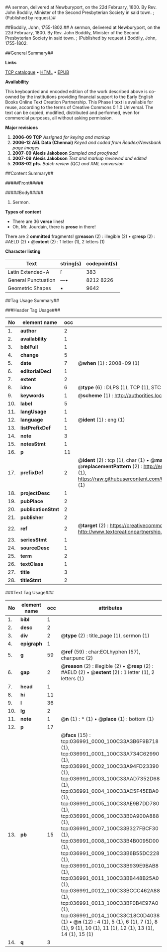 #A sermon, delivered at Newburyport, on the 22d February, 1800. By Rev. John Boddily, Minister of the Second Presbyterian Society in said town. ; (Published by request.)#

##Boddily, John, 1755-1802.##
A sermon, delivered at Newburyport, on the 22d February, 1800. By Rev. John Boddily, Minister of the Second Presbyterian Society in said town. ; (Published by request.)
Boddily, John, 1755-1802.

##General Summary##

**Links**

[TCP catalogue](http://www.ota.ox.ac.uk/tcp/)  • 
[HTML](http://tei.it.ox.ac.uk/tcp/Texts-HTML/free/N27/N27760.html)  • 
[EPUB](http://tei.it.ox.ac.uk/tcp/Texts-EPUB/free/N27/N27760.epub)

**Availability**

This keyboarded and encoded edition of the
	       work described above is co-owned by the institutions
	       providing financial support to the Early English Books
	       Online Text Creation Partnership. This Phase I text is
	       available for reuse, according to the terms of Creative
	       Commons 0 1.0 Universal. The text can be copied,
	       modified, distributed and performed, even for
	       commercial purposes, all without asking permission.

**Major revisions**

1. __2006-09__ __TCP__ *Assigned for keying and markup*
1. __2006-12__ __AEL Data (Chennai)__ *Keyed and coded from Readex/Newsbank page images*
1. __2007-09__ __Alexis Jakobson__ *Sampled and proofread*
1. __2007-09__ __Alexis Jakobson__ *Text and markup reviewed and edited*
1. __2008-02__ __pfs.__ *Batch review (QC) and XML conversion*

##Content Summary##

#####Front#####

#####Body#####

1. Sermon.

**Types of content**

  * There are 36 **verse** lines!
  * Oh, Mr. Jourdain, there is **prose** in there!

There are 2 **ommitted** fragments! 
 @__reason__ (2) : illegible (2)  •  @__resp__ (2) : #AELD (2)  •  @__extent__ (2) : 1 letter (1), 2 letters (1)

**Character listing**


|Text|string(s)|codepoint(s)|
|---|---|---|
|Latin Extended-A|ſ|383|
|General Punctuation|—•|8212 8226|
|Geometric Shapes|▪|9642|

##Tag Usage Summary##

###Header Tag Usage###

|No|element name|occ|attributes|
|---|---|---|---|
|1.|__author__|2||
|2.|__availability__|1||
|3.|__biblFull__|1||
|4.|__change__|5||
|5.|__date__|7| @__when__ (1) : 2008-09 (1)|
|6.|__editorialDecl__|1||
|7.|__extent__|2||
|8.|__idno__|6| @__type__ (6) : DLPS (1), TCP (1), STC (1), NOTIS (1), IMAGE-SET (1), EVANS-CITATION (1)|
|9.|__keywords__|1| @__scheme__ (1) : http://authorities.loc.gov/ (1)|
|10.|__label__|5||
|11.|__langUsage__|1||
|12.|__language__|1| @__ident__ (1) : eng (1)|
|13.|__listPrefixDef__|1||
|14.|__note__|3||
|15.|__notesStmt__|1||
|16.|__p__|11||
|17.|__prefixDef__|2| @__ident__ (2) : tcp (1), char (1)  •  @__matchPattern__ (2) : ([0-9\-]+):([0-9IVX]+) (1), (.+) (1)  •  @__replacementPattern__ (2) : http://eebo.chadwyck.com/downloadtiff?vid=$1&page=$2 (1), https://raw.githubusercontent.com/textcreationpartnership/Texts/master/tcpchars.xml#$1 (1)|
|18.|__projectDesc__|1||
|19.|__pubPlace__|2||
|20.|__publicationStmt__|2||
|21.|__publisher__|2||
|22.|__ref__|2| @__target__ (2) : https://creativecommons.org/publicdomain/zero/1.0/ (1), http://www.textcreationpartnership.org/docs/. (1)|
|23.|__seriesStmt__|1||
|24.|__sourceDesc__|1||
|25.|__term__|2||
|26.|__textClass__|1||
|27.|__title__|3||
|28.|__titleStmt__|2||


###Text Tag Usage###

|No|element name|occ|attributes|
|---|---|---|---|
|1.|__bibl__|1||
|2.|__desc__|2||
|3.|__div__|2| @__type__ (2) : title_page (1), sermon (1)|
|4.|__epigraph__|1||
|5.|__g__|59| @__ref__ (59) : char:EOLhyphen (57), char:punc (2)|
|6.|__gap__|2| @__reason__ (2) : illegible (2)  •  @__resp__ (2) : #AELD (2)  •  @__extent__ (2) : 1 letter (1), 2 letters (1)|
|7.|__head__|1||
|8.|__hi__|11||
|9.|__l__|36||
|10.|__lg__|2||
|11.|__note__|1| @__n__ (1) : * (1)  •  @__place__ (1) : bottom (1)|
|12.|__p__|17||
|13.|__pb__|15| @__facs__ (15) : tcp:036991_0000_100C33A3B6F9B718 (1), tcp:036991_0001_100C33A734C62990 (1), tcp:036991_0002_100C33A94FD23390 (1), tcp:036991_0003_100C33AAD7352D68 (1), tcp:036991_0004_100C33AC5F45EBA0 (1), tcp:036991_0005_100C33AE9B7DD780 (1), tcp:036991_0006_100C33B0A900A888 (1), tcp:036991_0007_100C33B327FBCF30 (1), tcp:036991_0008_100C33B4B0095D00 (1), tcp:036991_0009_100C33B6B55DC228 (1), tcp:036991_0010_100C33B939E9BAB8 (1), tcp:036991_0011_100C33BB448B25A0 (1), tcp:036991_0012_100C33BCCC462A88 (1), tcp:036991_0013_100C33BF0B4E97A0 (1), tcp:036991_0014_100C33C18C0D4038 (1)  •  @__n__ (12) : 4 (1), 5 (1), 6 (1), 7 (1), 8 (1), 9 (1), 10 (1), 11 (1), 12 (1), 13 (1), 14 (1), 15 (1)|
|14.|__q__|3||
